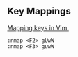 
## Key Mappings ##

[Mapping keys in Vim.](http://vim.wikia.com/wiki/Mapping_keys_in_Vim_-_Tutorial_%28Part_1%29)


    :nmap <F2> gUwW
    :nmap <F3> guwW
